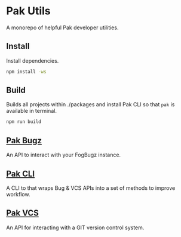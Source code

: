 # Pak Utils

A monorepo of helpful Pak developer utilities.

## Install

Install dependencies.

```sh
npm install -ws
```

## Build

Builds all projects within ./packages and install Pak CLI so that `pak` is available in terminal.

```sh
npm run build
```

## [Pak Bugz](./packages/pak-bugz/readme.md)

An  API to interact with your FogBugz instance.

## [Pak CLI](./packages/pak-cli/readme.md)

A CLI to that wraps Bug & VCS APIs into a set of methods to improve workflow.

## [Pak VCS](./packages/pak-vcs/readme.md)

An API for interacting with a GIT version control system.

